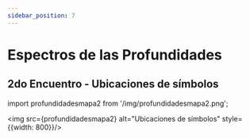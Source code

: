 ```yaml
---
sidebar_position: 7
---
```


# Espectros de las Profundidades

## 2do Encuentro - Ubicaciones de símbolos

import profundidadesmapa2 from '/img/profundidadesmapa2.png';

<img src={profundidadesmapa2} alt="Ubicaciones de símbolos" style={{width: 800}}/>